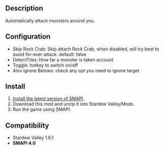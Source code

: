 ﻿## Description
Automatically attack monsters around you.

## Configuration
- Skip Rock Crab: Skip attach Rock Crab, when disabled, will try best to avoid for-ever attack. default: false
- DetectTiles: How far a monster is taken account
- Toggle: hotkey to switch on/off
- Also ignore Belows: check any opt you need to ignore target

## Install
1. [Install the latest version of SMAPI](https://smapi.io/).
2. Download this mod and unzip it into Stardew Valley/Mods.
3. Run the game using SMAPI.

## Compatibility
- Stardew Valley 1.6.1
- **SMAPI 4.0**
